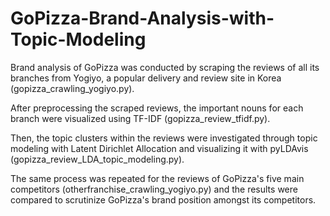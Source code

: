 # GoPizza-Brand-Analysis-with-Topic-Modeling

Brand analysis of GoPizza was conducted by scraping the reviews of all its branches from Yogiyo, a popular delivery and review site in Korea (gopizza_crawling_yogiyo.py).

After preprocessing the scraped reviews, the important nouns for each branch were visualized using TF-IDF (gopizza_review_tfidf.py).

Then, the topic clusters within the reviews were investigated through topic modeling with Latent Dirichlet Allocation and visualizing it with pyLDAvis (gopizza_review_LDA_topic_modeling.py).

The same process was repeated for the reviews of GoPizza's five main competitors (otherfranchise_crawling_yogiyo.py) and the results were compared to scrutinize GoPizza's brand position amongst its competitors.
